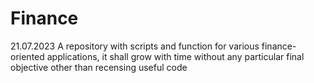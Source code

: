 # Finance
21.07.2023
A repository with scripts and function for various finance-oriented applications, it shall grow with time without any particular final objective other than recensing useful code 
